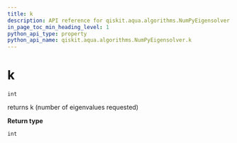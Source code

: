 ```yaml
---
title: k
description: API reference for qiskit.aqua.algorithms.NumPyEigensolver.k
in_page_toc_min_heading_level: 1
python_api_type: property
python_api_name: qiskit.aqua.algorithms.NumPyEigensolver.k
---
```


# k

<span id="qiskit.aqua.algorithms.NumPyEigensolver.k" />

`int`

returns k (number of eigenvalues requested)

**Return type**

`int`

